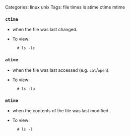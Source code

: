 Categories: linux
            unix
Tags: file times
      ls
      atime
      ctime
      mtime

### `ctime`

- when the file was last changed.
- To view:
 
        # ls -lc
 
### `atime`

- when the file was last accessed (e.g. `cat`/`open`).
- To view:

        # ls -lu

### `mtime`

- when the contents of the file was last modified.
- To view:

        # ls -l